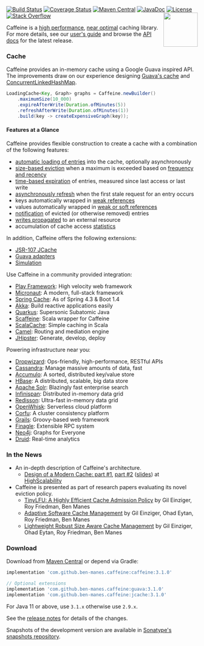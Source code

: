 [![Build Status](https://github.com/ben-manes/caffeine/workflows/build/badge.svg)](https://github.com/ben-manes/caffeine/actions?query=workflow%3Abuild)
[![Coverage Status](https://img.shields.io/coveralls/ben-manes/caffeine.svg)](https://coveralls.io/r/ben-manes/caffeine?branch=master)
[![Maven Central](https://maven-badges.herokuapp.com/maven-central/com.github.ben-manes.caffeine/caffeine/badge.svg)](https://maven-badges.herokuapp.com/maven-central/com.github.ben-manes.caffeine/caffeine)
[![JavaDoc](http://www.javadoc.io/badge/com.github.ben-manes.caffeine/caffeine.svg)](http://www.javadoc.io/doc/com.github.ben-manes.caffeine/caffeine)
[![License](http://img.shields.io/:license-apache-brightgreen.svg)](http://www.apache.org/licenses/LICENSE-2.0.html)
[![Stack Overflow](http://img.shields.io/:stack%20overflow-caffeine-brightgreen.svg)](http://stackoverflow.com/questions/tagged/caffeine)
<a href="https://github.com/ben-manes/caffeine/wiki">
<img align="right" height="90px" src="https://raw.githubusercontent.com/ben-manes/caffeine/master/wiki/logo.png">
</a>

Caffeine is a [high performance][benchmarks], [near optimal][efficiency] caching library. For more
details, see our [user's guide][users-guide] and browse the [API docs][javadoc] for the latest
release.

### Cache

Caffeine provides an in-memory cache using a Google Guava inspired API. The improvements draw on our
experience designing [Guava's cache][guava-cache] and [ConcurrentLinkedHashMap][clhm].

```java
LoadingCache<Key, Graph> graphs = Caffeine.newBuilder()
    .maximumSize(10_000)
    .expireAfterWrite(Duration.ofMinutes(5))
    .refreshAfterWrite(Duration.ofMinutes(1))
    .build(key -> createExpensiveGraph(key));
```

#### Features at a Glance

Caffeine provides flexible construction to create a cache with a combination of the following features:
 * [automatic loading of entries][population] into the cache, optionally asynchronously
 * [size-based eviction][size] when a maximum is exceeded based on [frequency and recency][efficiency]
 * [time-based expiration][time] of entries, measured since last access or last write
 * [asynchronously refresh][refresh] when the first stale request for an entry occurs
 * keys automatically wrapped in [weak references][reference]
 * values automatically wrapped in [weak or soft references][reference]
 * [notification][listener] of evicted (or otherwise removed) entries
 * [writes propagated][compute] to an external resource
 * accumulation of cache access [statistics][statistics]

In addition, Caffeine offers the following extensions:
 * [JSR-107 JCache][jsr107]
 * [Guava adapters][guava-adapter]
 * [Simulation][simulator]

Use Caffeine in a community provided integration:
 * [Play Framework][play]: High velocity web framework
 * [Micronaut][micronaut]: A modern, full-stack framework
 * [Spring Cache][spring]: As of Spring 4.3 & Boot 1.4
 * [Akka][akka-http]: Build reactive applications easily
 * [Quarkus][quarkus]: Supersonic Subatomic Java
 * [Scaffeine][scaffeine]: Scala wrapper for Caffeine
 * [ScalaCache][scala-cache]: Simple caching in Scala
 * [Camel][camel]: Routing and mediation engine
 * [JHipster][jhipster]: Generate, develop, deploy

Powering infrastructure near you:
 * [Dropwizard][dropwizard]: Ops-friendly, high-performance, RESTful APIs
 * [Cassandra][cassandra]: Manage massive amounts of data, fast
 * [Accumulo][accumulo]: A sorted, distributed key/value store
 * [HBase][hbase]: A distributed, scalable, big data store
 * [Apache Solr][solr]: Blazingly fast enterprise search
 * [Infinispan][infinispan]: Distributed in-memory data grid
 * [Redisson][redisson]: Ultra-fast in-memory data grid
 * [OpenWhisk][open-whisk]: Serverless cloud platform
 * [Corfu][corfu]: A cluster consistency platform
 * [Grails][grails]: Groovy-based web framework
 * [Finagle][finagle]: Extensible RPC system
 * [Neo4j][neo4j]: Graphs for Everyone
 * [Druid][druid]: Real-time analytics

### In the News

 * An in-depth description of Caffeine's architecture.
   * [Design of a Modern Cache: part #1][modern-cache-1], [part #2][modern-cache-2] ([slides][modern-cache-slides]) at [HighScalability][HighScalability]
 * Caffeine is presented as part of research papers evaluating its novel eviction policy.
   * [TinyLFU: A Highly Efficient Cache Admission Policy][tinylfu] by Gil Einziger, Roy Friedman, Ben Manes
   * [Adaptive Software Cache Management][adaptive-tinylfu] by Gil Einziger, Ohad Eytan, Roy Friedman, Ben Manes
   * [Lightweight Robust Size Aware Cache Management][size-tinylfu] by Gil Einziger, Ohad Eytan, Roy Friedman, Ben Manes

### Download

Download from [Maven Central][maven] or depend via Gradle:

```gradle
implementation 'com.github.ben-manes.caffeine:caffeine:3.1.0'

// Optional extensions
implementation 'com.github.ben-manes.caffeine:guava:3.1.0'
implementation 'com.github.ben-manes.caffeine:jcache:3.1.0'
```

For Java 11 or above, use `3.1.x` otherwise use `2.9.x`.

See the [release notes][releases] for details of the changes.

Snapshots of the development version are available in
[Sonatype's snapshots repository][snapshots].

[benchmarks]: https://github.com/ben-manes/caffeine/wiki/Benchmarks
[users-guide]: https://github.com/ben-manes/caffeine/wiki
[javadoc]: http://www.javadoc.io/doc/com.github.ben-manes.caffeine/caffeine
[guava-cache]: https://github.com/google/guava/wiki/CachesExplained
[clhm]: https://code.google.com/p/concurrentlinkedhashmap
[population]: https://github.com/ben-manes/caffeine/wiki/Population
[size]: https://github.com/ben-manes/caffeine/wiki/Eviction#size-based
[time]: https://github.com/ben-manes/caffeine/wiki/Eviction#time-based
[refresh]: https://github.com/ben-manes/caffeine/wiki/Refresh
[reference]: https://github.com/ben-manes/caffeine/wiki/Eviction#reference-based
[listener]: https://github.com/ben-manes/caffeine/wiki/Removal
[compute]: https://github.com/ben-manes/caffeine/wiki/Compute
[statistics]: https://github.com/ben-manes/caffeine/wiki/Statistics
[simulator]: https://github.com/ben-manes/caffeine/wiki/Simulator
[guava-adapter]: https://github.com/ben-manes/caffeine/wiki/Guava
[jsr107]: https://github.com/ben-manes/caffeine/wiki/JCache
[maven]: https://maven-badges.herokuapp.com/maven-central/com.github.ben-manes.caffeine/caffeine
[releases]: https://github.com/ben-manes/caffeine/releases
[snapshots]: https://oss.sonatype.org/content/repositories/snapshots/com/github/ben-manes/caffeine/
[efficiency]: https://github.com/ben-manes/caffeine/wiki/Efficiency
[tinylfu]: https://dl.acm.org/authorize?N41277
[adaptive-tinylfu]: https://dl.acm.org/authorize?N675830
[size-tinylfu]: https://arxiv.org/abs/2105.08770
[modern-cache-1]: http://highscalability.com/blog/2016/1/25/design-of-a-modern-cache.html
[modern-cache-2]: http://highscalability.com/blog/2019/2/25/design-of-a-modern-cachepart-deux.html
[modern-cache-slides]: https://docs.google.com/presentation/d/1NlDxyXsUG1qlVHMl4vsUUBQfAJ2c2NsFPNPr2qymIBs
[highscalability]: http://highscalability.com
[spring]: https://docs.spring.io/spring/docs/current/spring-framework-reference/integration.html#cache-store-configuration-caffeine
[scala-cache]: https://github.com/cb372/scalacache
[scaffeine]: https://github.com/blemale/scaffeine
[hbase]: https://hbase.apache.org
[cassandra]: http://cassandra.apache.org
[solr]: https://solr.apache.org/
[infinispan]: https://infinispan.org
[neo4j]: https://github.com/neo4j/neo4j
[finagle]: https://github.com/twitter/finagle
[druid]: https://druid.apache.org/docs/latest/configuration/index.html#cache-configuration
[jhipster]: https://www.jhipster.tech/
[open-whisk]: https://openwhisk.apache.org/
[camel]: https://github.com/apache/camel/blob/master/components/camel-caffeine/src/main/docs/caffeine-cache-component.adoc
[corfu]: https://github.com/CorfuDB/CorfuDB
[akka-http]: https://doc.akka.io/docs/akka-http/current/common/caching.html
[micronaut]: https://docs.micronaut.io/latest/guide/index.html#caching
[play]: https://www.playframework.com/documentation/latest/JavaCache
[redisson]: https://github.com/redisson/redisson
[accumulo]: https://accumulo.apache.org
[dropwizard]: https://www.dropwizard.io
[grails]: https://grails.org
[quarkus]: https://quarkus.io
